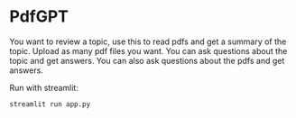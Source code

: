 # PdfGPT

You want to review a topic, use this to read pdfs and get a summary of the topic. Upload as many pdf files you want. You can ask questions about the topic and get answers. You can also ask questions about the pdfs and get answers.

Run with streamlit:
```bash
streamlit run app.py
```
